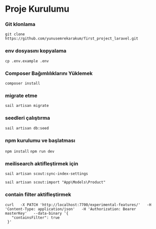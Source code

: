 # Proje Kurulumu


### Git klonlama

```git clone https://github.com/yunusemrekarakum/first_project_laravel.git```

### env dosyasını kopyalama
```cp .env.example .env```

### Composer Bağımlılıklarını Yüklemek
```composer install```

### migrate etme
```sail artisan migrate```

### seedleri çalıştırma
```sail artisan db:seed```

### npm kurulumu ve başlatması

```npm install```
```npm run dev```

### meilisearch aktifleştirmek için

```sail artisan scout:sync-index-settings ```

```sail artisan scout:import "App\Models\Product"```

 ### contain filter aktifleştirmek
 ```
 curl   -X PATCH 'http://localhost:7700/experimental-features/'   -H 'Content-Type: application/json'   -H 'Authorization: Bearer masterKey'   --data-binary '{                                       
    "containsFilter": true
  }'
```
